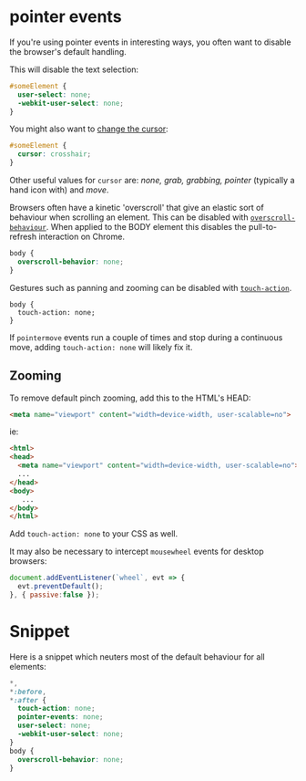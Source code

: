 # pointer events

If you're using pointer events in interesting ways, you often want to disable the browser's default handling.

This will disable the text selection:

```css
#someElement {
  user-select: none;
  -webkit-user-select: none;
}
```

You might also want to [change the cursor](https://developer.mozilla.org/en-US/docs/Web/CSS/cursor):

```css
#someElement {
  cursor: crosshair;
}
```

Other useful values for `cursor` are: _none, grab, grabbing, pointer_ (typically a hand icon with) and _move_.

Browsers often have a kinetic 'overscroll' that give an elastic sort of behaviour when scrolling an element. This can be disabled with [`overscroll-behaviour`](https://developer.mozilla.org/en-US/docs/Web/CSS/overscroll-behavior). When applied to the BODY element this disables the pull-to-refresh interaction on Chrome.

```css
body {
  overscroll-behavior: none;
}
``` 

Gestures such as panning and zooming can be disabled with [`touch-action`](https://developer.mozilla.org/en-US/docs/Web/CSS/touch-action).

```csss
body {
  touch-action: none;
}
```

If `pointermove` events run a couple of times and stop during a continuous move, adding `touch-action: none` will likely fix it.

## Zooming

To remove default pinch zooming, add this to the HTML's HEAD:

```html
<meta name="viewport" content="width=device-width, user-scalable=no">
```

ie: 

```html
<html>
<head>
  <meta name="viewport" content="width=device-width, user-scalable=no">
  ...
</head>
<body>
   ...
</body>
</html>
```

Add `touch-action: none` to your CSS as well.

It may also be necessary to intercept `mousewheel` events for desktop browsers:

```js
document.addEventListener(`wheel`, evt => {
  evt.preventDefault();
}, { passive:false });
```

# Snippet

Here is a snippet which neuters most of the default behaviour for all elements:

```css
*,
*:before,
*:after {
  touch-action: none;
  pointer-events: none;
  user-select: none;
  -webkit-user-select: none;
}
body {
  overscroll-behavior: none;
}
```